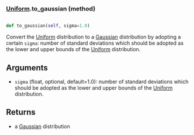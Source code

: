 ### [Uniform](Uniform.md).to_gaussian (method)


```py

def to_gaussian(self, sigma=1.0)

```



Convert the [Uniform](Uniform.md) distribution to a [Gaussian](Gaussian.md) distribution by
adopting a certain `sigma`: number of standard deviations which should
be adopted as the lower and upper bounds of the [Uniform](Uniform.md) distribution.

Arguments
----------
* `sigma` (float, optional, default=1.0): number of standard deviations
    which should be adopted as the lower and upper bounds of the
    [Uniform](Uniform.md) distribution.

Returns
---------
* a [Gaussian](Gaussian.md) distribution

